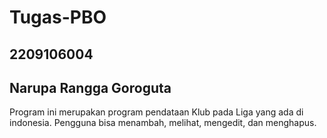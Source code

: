# Tugas-PBO
## 2209106004
## Narupa Rangga Goroguta
Program ini merupakan program pendataan Klub pada Liga yang ada di indonesia. Pengguna bisa menambah, melihat, mengedit, dan menghapus.
